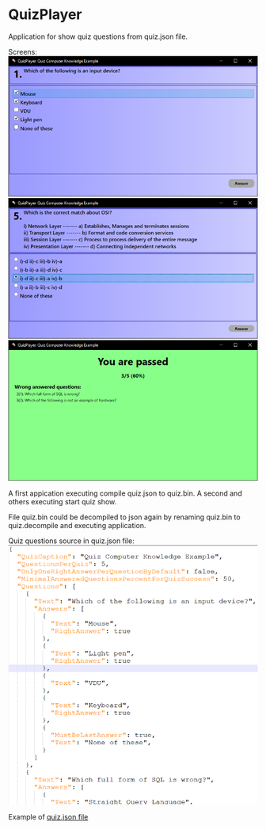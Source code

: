 # QuizPlayer
Application for show quiz questions from quiz.json file.

Screens:
![This is an image](/assets/checkedquestion.png)
![This is an image](/assets/radioquestion.png)
![This is an image](/assets/quizresults.png)

A first appication executing compile quiz.json to quiz.bin.
A second and others executing start quiz show.

File quiz.bin could be decompiled to json again by renaming quiz.bin to quiz.decompile and executing application.

Quiz questions source in quiz.json file:
![This is an image](/assets/quizjson.png)

Example of [quiz.json file](QuizPlayer/quiz.json)
